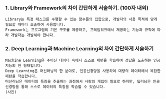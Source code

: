### 1. Library와 Framework의 차이 간단하게 서술하기. (100자 내외)

    Library는 특정 태스크를 수행할 수 있는 함수들의 집합으로, 개발자의 사용 목적에 맞게 필요할 때마다 호출하여 사용합니다. 
    Framework는 프로그램의 기본 구조를 제공하고, 프레임워크에서 제공하는 기능과 규칙에 따라 개발자는 개발해야 합니다. 

### 2. Deep Learning과 Machine Learning의 차이 간단하게 서술하기

    Machine Learning은 주어진 데이터 속에서 스스로 패턴을 학습하여 정답을 도출하는 인공지능의 한 형태입니다. 
    Deep Learning은 머신러닝의 한 분야로, 인공신경망을 사용하여 대량의 데이터에서 복잡한 패턴을 학습합니다.
    머신러닝은 데이터의 특징을 추출하는 과정에서 사람의 개입이 필요로 하지만, 딥러닝은 인공 신경망을 통해 스스로 데이터의 특징을 학습할 수 있습니다.  
    (사진)
